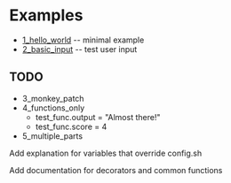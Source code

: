 # Examples

* [1_hello_world](1_hello_world) -- minimal example
* [2_basic_input](2_basic_input) -- test user input


## TODO

* 3_monkey_patch
* 4_functions_only
    * test_func.output = "Almost there!"
    * test_func.score = 4
* 5_multiple_parts

Add explanation for variables that override config.sh

Add documentation for decorators and common functions
